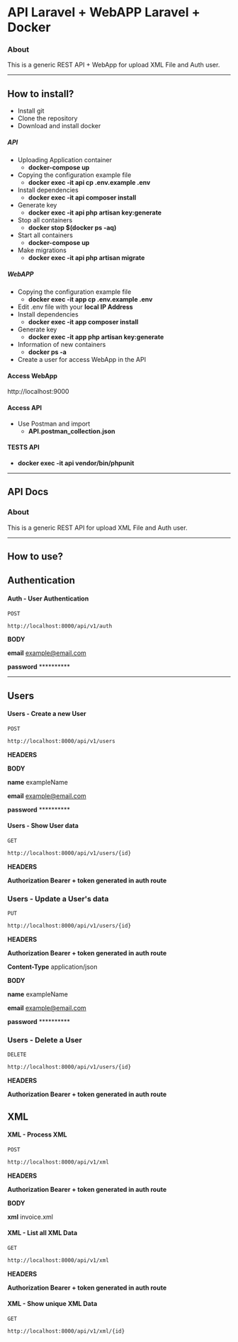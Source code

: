 # API Laravel + WebAPP Laravel + Docker

### About
This is a generic REST API + WebApp for upload XML File and Auth user.

---
## How to install?
* Install git
* Clone the repository
* Download and install docker

##### API
* Uploading Application container  
    * **docker-compose up**
* Copying the configuration example file
    * **docker exec -it api cp .env.example .env**
* Install dependencies
    * **docker exec -it api composer install**
* Generate key
    * **docker exec -it api php artisan key:generate**
* Stop all containers
    * **docker stop $(docker ps -aq)**
* Start all containers
    * **docker-compose up**
* Make migrations
    * **docker exec -it api php artisan migrate**

##### WebAPP
* Copying the configuration example file
    * **docker exec -it app cp .env.example .env**
* Edit .env file with your **local IP Address** 
* Install dependencies
    * **docker exec -it app composer install**
* Generate key
    * **docker exec -it app php artisan key:generate**
* Information of new containers
    * **docker ps -a**
* Create a user for access WebApp in the API

#### Access WebApp

http://localhost:9000


#### Access API

* Use Postman and import 
    * **API.postman_collection.json**
    
#### TESTS API
* **docker exec -it api vendor/bin/phpunit**

---

## API Docs

### About
This is a generic REST API for upload XML File and Auth user.

---
## How to use?


## Authentication
#### Auth - User Authentication 
`POST`
```sh
http://localhost:8000/api/v1/auth
```

**BODY**

**email**   example@email.com

**password**    **********

---



## Users
#### Users - Create a new User 

`POST`
```sh
http://localhost:8000/api/v1/users
```

**HEADERS**

**BODY**

**name**   exampleName

**email**   example@email.com

**password**    **********

#### Users - Show User data 

`GET`
```sh
http://localhost:8000/api/v1/users/{id}
```

**HEADERS**

**Authorization Bearer + token generated in auth route**

### Users - Update a User's data
`PUT`

```sh
http://localhost:8000/api/v1/users/{id}
```

**HEADERS**

**Authorization Bearer + token generated in auth route**

**Content-Type**   application/json

**BODY**

**name**   exampleName

**email**   example@email.com

**password**    **********


### Users - Delete a User
`DELETE`

```sh
http://localhost:8000/api/v1/users/{id}
```

**HEADERS**

**Authorization Bearer + token generated in auth route**



## XML
#### XML - Process XML

`POST`
```sh
http://localhost:8000/api/v1/xml
```

**HEADERS**

**Authorization Bearer + token generated in auth route**

**BODY**

**xml**   invoice.xml

#### XML - List all XML Data
`GET`

```sh
http://localhost:8000/api/v1/xml
```

**HEADERS**

**Authorization Bearer + token generated in auth route**

#### XML - Show unique XML Data
`GET`

```sh
http://localhost:8000/api/v1/xml/{id}
```

